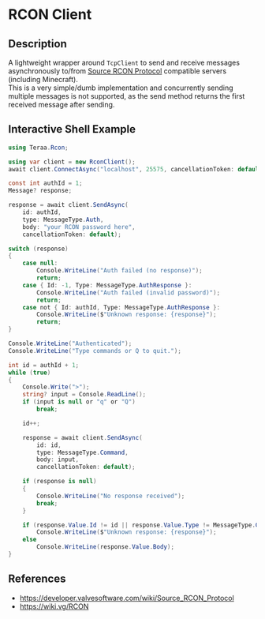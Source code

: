 # RCON Client

## Description

A lightweight wrapper around `TcpClient` to send and receive messages asynchronously to/from
[Source RCON Protocol](https://developer.valvesoftware.com/wiki/Source_RCON_Protocol) compatible servers (including Minecraft).  
This is a very simple/dumb implementation and concurrently sending multiple messages is not supported,
as the send method returns the first received message after sending.

## Interactive Shell Example

```cs
using Teraa.Rcon;

using var client = new RconClient();
await client.ConnectAsync("localhost", 25575, cancellationToken: default);

const int authId = 1;
Message? response;

response = await client.SendAsync(
    id: authId,
    type: MessageType.Auth,
    body: "your RCON password here",
    cancellationToken: default);

switch (response)
{
    case null:
        Console.WriteLine("Auth failed (no response)");
        return;
    case { Id: -1, Type: MessageType.AuthResponse }:
        Console.WriteLine("Auth failed (invalid password)");
        return;
    case not { Id: authId, Type: MessageType.AuthResponse }:
        Console.WriteLine($"Unknown response: {response}");
        return;
}

Console.WriteLine("Authenticated");
Console.WriteLine("Type commands or Q to quit.");

int id = authId + 1;
while (true)
{
    Console.Write(">");
    string? input = Console.ReadLine();
    if (input is null or "q" or "Q")
        break;

    id++;

    response = await client.SendAsync(
        id: id,
        type: MessageType.Command,
        body: input,
        cancellationToken: default);

    if (response is null)
    {
        Console.WriteLine("No response received");
        break;
    }

    if (response.Value.Id != id || response.Value.Type != MessageType.CommandResponse)
        Console.WriteLine($"Unknown response: {response}");
    else
        Console.WriteLine(response.Value.Body);
}
```

## References

- https://developer.valvesoftware.com/wiki/Source_RCON_Protocol
- https://wiki.vg/RCON
